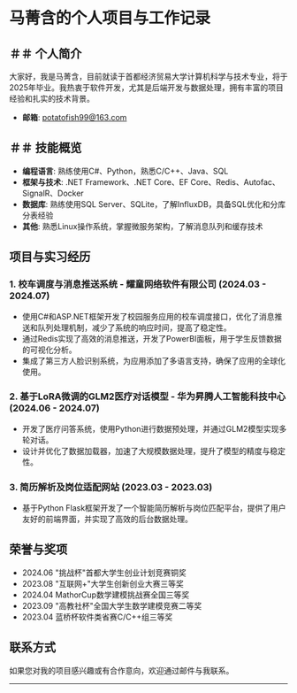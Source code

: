 # 马菁含的个人项目与工作记录

##   ＃＃ 个人简介

大家好，我是马菁含，目前就读于首都经济贸易大学计算机科学与技术专业，将于2025年毕业。我热衷于软件开发，尤其是后端开发与数据处理，拥有丰富的项目经验和扎实的技术背景。

- **邮箱**: [potatofish99@163.com](mailto:potatofish99@163.com)

##   ＃＃ 技能概览

- **编程语言**: 熟练使用C#、Python，熟悉C/C++、Java、SQL
- **框架与技术**: .NET Framework、.NET Core、EF Core、Redis、Autofac、SignalR、Docker
- **数据库**: 熟练使用SQL Server、SQLite，了解InfluxDB，具备SQL优化和分库分表经验
- **其他**: 熟悉Linux操作系统，掌握微服务架构，了解消息队列和缓存技术

## 项目与实习经历

### 1. 校车调度与消息推送系统 - 耀童网络软件有限公司 (2024.03 - 2024.07)
- 使用C#和ASP.NET框架开发了校园服务应用的校车调度接口，优化了消息推送和队列处理机制，减少了系统的响应时间，提高了稳定性。
- 通过Redis实现了高效的消息推送，开发了PowerBI面板，用于学生反馈数据的可视化分析。
- 集成了第三方人脸识别系统，为应用添加了多语言支持，确保了应用的全球化使用。

### 2. 基于LoRA微调的GLM2医疗对话模型 - 华为昇腾人工智能科技中心 (2024.06 - 2024.07)
- 开发了医疗问答系统，使用Python进行数据预处理，并通过GLM2模型实现多轮对话。
- 设计并优化了数据加载器，加速了大规模数据处理，提升了模型的精度与稳定性。

### 3. 简历解析及岗位适配网站 (2023.03 - 2023.03)
- 基于Python Flask框架开发了一个智能简历解析与岗位匹配平台，提供了用户友好的前端界面，并实现了高效的后台数据处理。

## 荣誉与奖项

- 2024.06 "挑战杯"首都大学生创业计划竞赛铜奖
- 2023.08 "互联网+"大学生创新创业大赛三等奖
- 2024.04 MathorCup数学建模挑战赛全国三等奖
- 2023.09 "高教社杯"全国大学生数学建模竞赛二等奖
- 2023.04 蓝桥杯软件类省赛C/C++组三等奖

## 联系方式

如果您对我的项目感兴趣或有合作意向，欢迎通过邮件与我联系。

---

